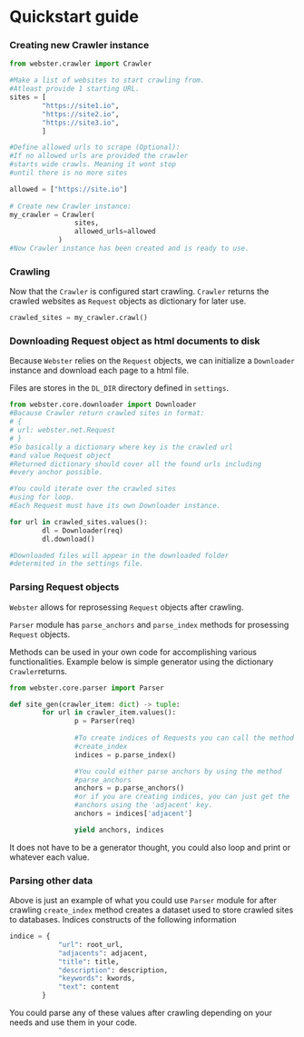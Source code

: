# Quickstart guide

### Creating new Crawler instance
```python
from webster.crawler import Crawler

#Make a list of websites to start crawling from.
#Atleast provide 1 starting URL.
sites = [ 
        "https://site1.io",
        "https://site2.io", 
        "https://site3.io", 
        ]

#Define allowed urls to scrape (Optional):
#If no allowed urls are provided the crawler 
#starts wide crawls. Meaning it wont stop 
#until there is no more sites

allowed = ["https://site.io"]
    
# Create new Crawler instance:
my_crawler = Crawler(
                sites, 
                allowed_urls=allowed
            )
#Now Crawler instance has been created and is ready to use.

```
### Crawling

Now that the `Crawler` is configured start crawling.
`Crawler` returns the crawled websites as `Request` 
objects as dictionary for later use.

```Python
crawled_sites = my_crawler.crawl()
```

### Downloading Request object as html documents to disk

Because `Webster` relies on the `Request` objects, we can initialize a `Downloader` instance and download each page to a html file.

Files are stores in the `DL_DIR` directory defined in `settings`.

```Python
from webster.core.downloader import Downloader
#Bacause Crawler return crawled sites in format:
# {
# url: webster.net.Request 
# }
#So basically a dictionary where key is the crawled url
#and value Request object
#Returned dictionary should cover all the found urls including
#every anchor possible.

#You could iterate over the crawled sites
#using for loop.
#Each Request must have its own Downloader instance.

for url in crawled_sites.values():
        dl = Downloader(req)
        dl.download()

#Downloaded files will appear in the downloaded folder 
#determited in the settings file.
```

### Parsing Request objects

`Webster` allows for reprosessing `Request` objects after crawling.

`Parser` module has `parse_anchors` and `parse_index` methods for prosessing `Request` objects.

Methods can be used in your own code for accomplishing various functionalities.
Example below is simple generator using the dictionary `Crawler`returns.

```Python
from webster.core.parser import Parser

def site_gen(crawler_item: dict) -> tuple:
        for url in crawler_item.values():
                p = Parser(req)
                
                #To create indices of Requests you can call the method
                #create_index
                indices = p.parse_index()

                #You could either parse anchors by using the method
                #parse_anchors
                anchors = p.parse_anchors()
                #or if you are creating indices, you can just get the
                #anchors using the 'adjacent' key.
                anchors = indices['adjacent']

                yield anchors, indices
```
It does not have to be a generator thought, you could also loop and print or whatever each value.

### Parsing other data

Above is just an example of what you could use `Parser` module for after crawling
`create_index` method creates a dataset used to store crawled sites to databases.
Indices constructs of the following information
```Python
indice = {
            "url": root_url,
            "adjacents": adjacent,
            "title": title,
            "description": description,
            "keywords": kwords,
            "text": content
        }
```
You could parse any of these values after crawling depending on your needs and use them in your code.